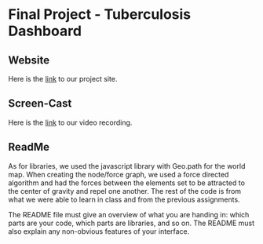Final Project - Tuberculosis Dashboard
===
## Website
Here is the [link](https://mnorales.github.io/BCB502_Final_Project/) to our project site.
## Screen-Cast
Here is the [link](https://vimeo.com/705224444) to our video recording.
## ReadMe
As for libraries, we used the javascript library with Geo.path for the world map. When creating the node/force graph, we used a force directed algorithm and had the forces between the elements set to be attracted to the center of gravity and repel one another. The rest of the code is from what we were able to learn in class and from the previous assignments. 


The README file must give an overview of what you are handing in: which parts are your code, which parts are libraries, and so on. The README must also explain any non-obvious features of your interface.
